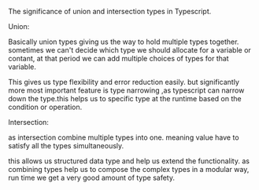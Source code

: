 The significance of union and intersection types in Typescript.

Union:

Basically union types giving us the way to hold multiple types together. sometimes we can't decide which type we should allocate for a variable or contant, at that period we can add multiple choices of types for that variable.

This gives us type flexibility and error reduction easily. but significantly more most important feature is type narrowing ,as typescript can narrow down the type.this helps us to specific type at the runtime based on the condition or operation.


Intersection:

as intersection combine multiple types into one.
meaning value have to satisfy all the types simultaneously.

this allows us structured data type and help us extend the functionality. as combining types help us to compose the complex types in a modular way, run time we get a very good amount of type safety.

